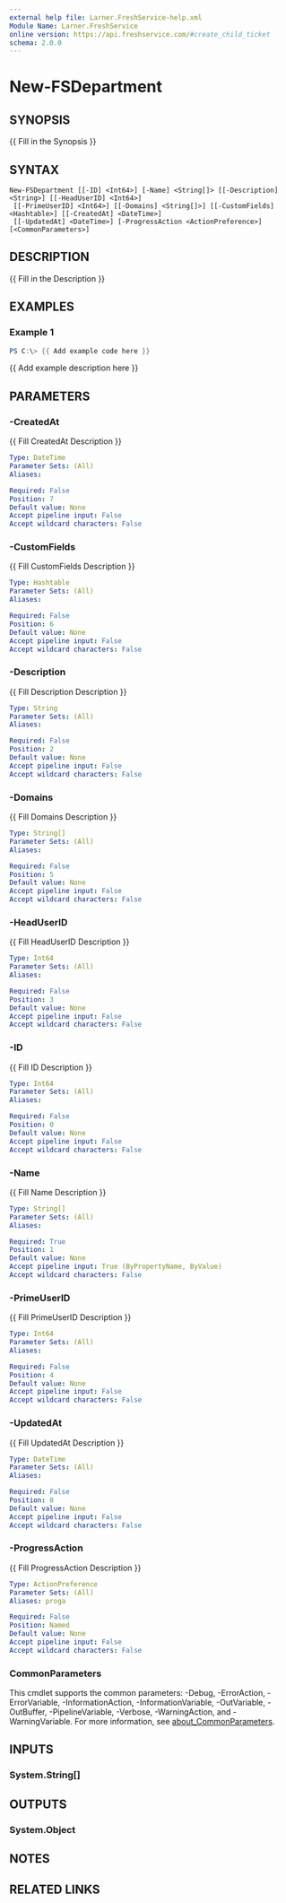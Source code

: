 ```yaml
---
external help file: Larner.FreshService-help.xml
Module Name: Larner.FreshService
online version: https://api.freshservice.com/#create_child_ticket
schema: 2.0.0
---
```


# New-FSDepartment

## SYNOPSIS

{{ Fill in the Synopsis }}

## SYNTAX

```text
New-FSDepartment [[-ID] <Int64>] [-Name] <String[]> [[-Description] <String>] [[-HeadUserID] <Int64>]
 [[-PrimeUserID] <Int64>] [[-Domains] <String[]>] [[-CustomFields] <Hashtable>] [[-CreatedAt] <DateTime>]
 [[-UpdatedAt] <DateTime>] [-ProgressAction <ActionPreference>] [<CommonParameters>]
```

## DESCRIPTION

{{ Fill in the Description }}

## EXAMPLES

### Example 1

```powershell
PS C:\> {{ Add example code here }}
```

{{ Add example description here }}

## PARAMETERS

### -CreatedAt

{{ Fill CreatedAt Description }}

```yaml
Type: DateTime
Parameter Sets: (All)
Aliases:

Required: False
Position: 7
Default value: None
Accept pipeline input: False
Accept wildcard characters: False
```

### -CustomFields

{{ Fill CustomFields Description }}

```yaml
Type: Hashtable
Parameter Sets: (All)
Aliases:

Required: False
Position: 6
Default value: None
Accept pipeline input: False
Accept wildcard characters: False
```

### -Description

{{ Fill Description Description }}

```yaml
Type: String
Parameter Sets: (All)
Aliases:

Required: False
Position: 2
Default value: None
Accept pipeline input: False
Accept wildcard characters: False
```

### -Domains

{{ Fill Domains Description }}

```yaml
Type: String[]
Parameter Sets: (All)
Aliases:

Required: False
Position: 5
Default value: None
Accept pipeline input: False
Accept wildcard characters: False
```

### -HeadUserID

{{ Fill HeadUserID Description }}

```yaml
Type: Int64
Parameter Sets: (All)
Aliases:

Required: False
Position: 3
Default value: None
Accept pipeline input: False
Accept wildcard characters: False
```

### -ID

{{ Fill ID Description }}

```yaml
Type: Int64
Parameter Sets: (All)
Aliases:

Required: False
Position: 0
Default value: None
Accept pipeline input: False
Accept wildcard characters: False
```

### -Name

{{ Fill Name Description }}

```yaml
Type: String[]
Parameter Sets: (All)
Aliases:

Required: True
Position: 1
Default value: None
Accept pipeline input: True (ByPropertyName, ByValue)
Accept wildcard characters: False
```

### -PrimeUserID

{{ Fill PrimeUserID Description }}

```yaml
Type: Int64
Parameter Sets: (All)
Aliases:

Required: False
Position: 4
Default value: None
Accept pipeline input: False
Accept wildcard characters: False
```

### -UpdatedAt

{{ Fill UpdatedAt Description }}

```yaml
Type: DateTime
Parameter Sets: (All)
Aliases:

Required: False
Position: 8
Default value: None
Accept pipeline input: False
Accept wildcard characters: False
```

### -ProgressAction

{{ Fill ProgressAction Description }}

```yaml
Type: ActionPreference
Parameter Sets: (All)
Aliases: proga

Required: False
Position: Named
Default value: None
Accept pipeline input: False
Accept wildcard characters: False
```

### CommonParameters

This cmdlet supports the common parameters: -Debug, -ErrorAction, -ErrorVariable, -InformationAction, -InformationVariable, -OutVariable, -OutBuffer, -PipelineVariable, -Verbose, -WarningAction, and -WarningVariable. For more information, see [about_CommonParameters](http://go.microsoft.com/fwlink/?LinkID=113216).

## INPUTS

### System.String[]

## OUTPUTS

### System.Object

## NOTES

## RELATED LINKS
